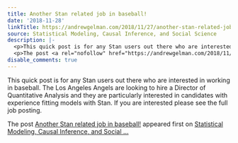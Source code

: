 ```yaml
---
title: Another Stan related job in baseball!
date: '2018-11-28'
linkTitle: https://andrewgelman.com/2018/11/27/another-stan-related-job-in-baseball/
source: Statistical Modeling, Causal Inference, and Social Science
description: |-
  <p>This quick post is for any Stan users out there who are interested in working in baseball. The Los Angeles Angels are looking to hire a Director of Quantitative Analysis and they are particularly interested in candidates with experience fitting models with Stan. If you are interested please see the full job posting.</p>
  <p>The post <a rel="nofollow" href="https://andrewgelman.com/2018/11/27/another-stan-related-job-in-baseball/">Another Stan related job in baseball!</a> appeared first on <a rel="nofollow" href="https://andrewgelman.com">Statistical Modeling, Causal Inference, and Social ...
disable_comments: true
---
```

<p>This quick post is for any Stan users out there who are interested in working in baseball. The Los Angeles Angels are looking to hire a Director of Quantitative Analysis and they are particularly interested in candidates with experience fitting models with Stan. If you are interested please see the full job posting.</p>
<p>The post <a rel="nofollow" href="https://andrewgelman.com/2018/11/27/another-stan-related-job-in-baseball/">Another Stan related job in baseball!</a> appeared first on <a rel="nofollow" href="https://andrewgelman.com">Statistical Modeling, Causal Inference, and Social ...